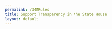 ```yaml
---
permalink: /34MRules
title: Support Transparency in the State House
layout: default
---
```



<HubspotForm portalId="6201350" formId="ce70bb8d-2639-4df3-a7c0-f3ecb9aab0ab" />

